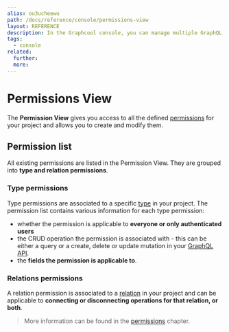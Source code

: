 ```yaml
---
alias: ou3ucheewu
path: /docs/reference/console/permissions-view
layout: REFERENCE
description: In the Graphcool console, you can manage multiple GraphQL projects, define your GraphQL schema and create or modify your data set.
tags:
  - console
related:
  further:
  more:
---
```


# Permissions View

The **Permission View** gives you access to all the defined [permissions](!alias-iegoo0heez) for your project and allows you to create and modify them.

## Permission list

All existing permissions are listed in the Permission View. They are grouped into **type and relation permissions**.

### Type permissions

Type permissions are associated to a specific [type](!alias-ij2choozae) in your project. The permission list contains various information for each type permission:

* whether the permission is applicable to **everyone or only authenticated users**
* the CRUD operation the permission is associated with - this can be either a query or a create, delete or update mutation in your [GraphQL API](!alias-heshoov3ai).
* the **fields the permission is applicable to**.

### Relations permissions

A relation permission is associated to a [relation](!alias-goh5uthoc1) in your project and can be applicable to **connecting or disconnecting operations for that relation, or both**.

> More information can be found in the [permissions](!alias-iegoo0heez) chapter.
